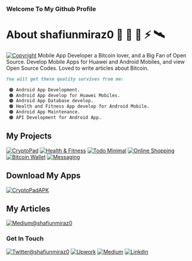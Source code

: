 ### Welcome To My Github Profile

<!--
**shafiunmiraz0/shafiunmiraz0** is a ✨ _special_ ✨ repository because its `README.md` (this file) appears on your GitHub profile.

Here are some ideas to get you started:

- 🔭 I’m currently working on ...
- 🌱 I’m currently learning ...
- 👯 I’m looking to collaborate on ...
- 🤔 I’m looking for help with ...
- 💬 Ask me about ...
- 📫 How to reach me: ...
- 😄 Pronouns: ...
- ⚡ Fun fact: ...
-->
# About shafiunmiraz0 🍊 🍔 🔑 ⚡ 🛰️
[![Copyright](https://img.shields.io/badge/Developer-shafiunmiraz0-f26e1d?style=plastic&logo=data%3Aimage%2Fjpeg%3Bbase64%2C%2F9j%2F4AAQSkZJRgABAQEAAQABAAD%2F4gKgSUNDX1BST0ZJTEUAAQEAAAKQbGNtcwQwAABtbnRyUkdCIFhZWiAH4wAHAA8ABAAwACphY3NwQVBQTAAAAAAAAAAAAAAAAAAAAAAAAAAAAAAAAAAA9tYAAQAAAADTLWxjbXMAAAAAAAAAAAAAAAAAAAAAAAAAAAAAAAAAAAAAAAAAAAAAAAAAAAAAAAAAAAAAAAtkZXNjAAABCAAAADhjcHJ0AAABQAAAAE53dHB0AAABkAAAABRjaGFkAAABpAAAACxyWFlaAAAB0AAAABRiWFlaAAAB5AAAABRnWFlaAAAB%2BAAAABRyVFJDAAACDAAAACBnVFJDAAACLAAAACBiVFJDAAACTAAAACBjaHJtAAACbAAAACRtbHVjAAAAAAAAAAEAAAAMZW5VUwAAABwAAAAcAHMAUgBHAEIAIABiAHUAaQBsAHQALQBpAG4AAG1sdWMAAAAAAAAAAQAAAAxlblVTAAAAMgAAABwATgBvACAAYwBvAHAAeQByAGkAZwBoAHQALAAgAHUAcwBlACAAZgByAGUAZQBsAHkAAAAAWFlaIAAAAAAAAPbWAAEAAAAA0y1zZjMyAAAAAAABDEoAAAXj%2F%2F%2FzKgAAB5sAAP2H%2F%2F%2F7ov%2F%2F%2FaMAAAPYAADAlFhZWiAAAAAAAABvlAAAOO4AAAOQWFlaIAAAAAAAACSdAAAPgwAAtr5YWVogAAAAAAAAYqUAALeQAAAY3nBhcmEAAAAAAAMAAAACZmYAAPKnAAANWQAAE9AAAApbcGFyYQAAAAAAAwAAAAJmZgAA8qcAAA1ZAAAT0AAACltwYXJhAAAAAAADAAAAAmZmAADypwAADVkAABPQAAAKW2Nocm0AAAAAAAMAAAAAo9cAAFR7AABMzQAAmZoAACZmAAAPXP%2FbAEMAAQEBAQEBAQEBAQEBAQEBAQEBAQEBAQEBAQEBAQEBAQEBAQEBAQEBAQEBAQEBAQEBAQEBAQEBAQEBAQEBAQEBAf%2FbAEMBAQEBAQEBAQEBAQEBAQEBAQEBAQEBAQEBAQEBAQEBAQEBAQEBAQEBAQEBAQEBAQEBAQEBAQEBAQEBAQEBAQEBAf%2FAABEIACgAKAMBIgACEQEDEQH%2FxAAcAAACAgIDAAAAAAAAAAAAAAAACgcJBQgEBgv%2FxAAxEAABBAEDAgQFAQkAAAAAAAAEAQIDBQYHESEACBITFDEJIjJBUYEKFiMlJmFxkaH%2FxAAaAQACAgMAAAAAAAAAAAAAAAAEBgMFAQIH%2F8QAKxEBAAIBAgUDBAEFAAAAAAAAAQIRAwQSAAUhIjFBUWEGE3GBFDJSkbHw%2F9oADAMBAAIRAxEAPwC6zEw2jRRtRuztk4913%2FPHPv8Ap%2BOo070e77DOx7tpzTX3LgH35NTLWY3hOIwksDnzHP8AJXyi41RKS97HCVqSQFWuQHRJJOBj1XZkwRyEoOx0gB2sFcDPYTuVsAY8hEu31LHFGrnNbvwrnL8rd%2Fuuy9Le%2FG1tsh1lb2w49YLaHYNXanZ1kN9j9ZI9rVZXYlXRVMb3sSVo7ZfUm18llIKQ9jjZUY1ZZox5aXU6rHpgZ2qSSIxFovoyYlye2IpcnycEabSS1s8eOJRKcRkkkBYsl2Ep7YRuc2MVIl0%2BONUsY%2FaIe%2FCnz%2BXIskqdOLbDbW8EMlw4nAp6rH6WnR72pQ43bhlMukHmgl3feXp9pYklDwEpI6LzRXusdsWvuCd02hunOvOnBE02Kai0TLYQcpEafU2A081bfUFhG1dmH0dyGdWkKnyTJBGXD%2FAIjcqm2gWX6IU%2BAzpY9o1rkoUOUUeHZMaXfU9hik5l3SJYDyl5GRTm20ZENA5TH1UWLNmBGkVHSjzRyNZcT8FbT%2FJdHcH7mtO2Pv26OCa%2BQ5HoSHkQ00BgmKZXhwJ99GIURCJJZV413BDVNs4wxRzy6ok5IICiyx4YOXa3JrBMuCOnmPbAzRyqAbrY9pIVoJSsjJU8BnPuV6bl0MWTS6h1MCOP70v4uTTgZZEcabrsk13OxtIg7r4utsgY5ofpXhU%2B%2Ft9v9L99%2BP06OubPIjYlVF3391Vd02%2Fwvv7fjflOeOjq6i0Ux8e9fHw%2Fj09fjhclCCi7Cw%2FqLfT2H3OKt8tyb0OGW8zYUJbKMwNU8aNbE4tyMjncjt3ObG9u%2FCfWrOU%2BpKiO6aZy0MGoI8wkdnpiQTlQ3rQWWA81ciQQ3osw8r2xyNkr2PkRHNkRzofCrWq5JGbh66dzWi%2BhOk1tlusuXQUNOSO4KsAGhWyyTILl8b5gavGKKF6FWto%2BSLzdmrAEIOyYqwMDEjfM1UPut%2BIrqTrJ6%2BkwxjtNtM5J2ONBa4c3J8jAjIR7I8jtImyxjAFywsQigoWtimia4c0%2ByY5zVX%2BZaCevjPGA43GxZMtuyRIRsLvcxQpEO42rbLybXnLc%2BDUixnjzRmJFkyhII5I09tMHJF8PcMXdtY3WdtJureSUup2SVepNmgWQ3zMxi3wyBmiAoIw8EweVtsoXtiEuwQEfXpQGQvAdOyccl3oJvN6YR7ONZNPdVMczGxxTMqXK8oxjLIMS1RZWBS1ZFBlolFWWFdVWQE0UUUXn42fW2lfOAk1WUIYrBCp5Ry0jS%2B7Y7HTCjw%2B010yaLKp8CqBDLV%2BNfvMdHgxNwDFFOVXOHQ%2BCkN3Lcxw4k4znO8yDzo1cx0fUK4R3%2Baz4hqZqHrNo1qdkml%2BTZ9nRV%2Fl1Ji5EgdRING2CDH6u1pLQWeovauvpwhQg5jq8lkysNeiwNKkicH9L6aWTVZScNjpcEsMmY4wzuQk9pOcXJslk3MVKZPiY8Mf1zqjNy7TY8We46vNizkcciRPTQhFJspQhIh9yOKUbo3xP7WvSFlsY1hc7xb7bcKvt%2FwB%2B%2FHt%2Ffjjo6WI7LfjrU%2Bbyg6d92TKHFb4qUcKs1bx0N9XipRM6oyGDOseZIQzGfMdt%2FUlM99I2R%2F8AMayqHa81Dp0cFNSG%2FSpFJZVdfHSv3XTxxzjb46x%2FfR%2F1%2FwB54U%2B72O5a91o1qIJsrYsytw4AWkrx3ESOBhsCVZY3s4oiu8qFHrMNXIsTfE8ashjVdm7O12Bsgy2PWXwu8TkTdURUVUYqIq%2BJduEVN9%2BON%2Fdejo6H0cT7GF94Qm31uUqZLd9Vkq8HZejKugNAeAEA%2FAFHxxl624c0Uqojsjh6mc6uKmpYjymU5Rzo5pPWEVjZUCkLj8tjYyXQLOnhRVevCplXX9cF6xjEYj3tWF0yI3xua2RN2qqJ8zGLv4Nt%2Bdl4To6OjoY4Qx3GILklfQ6oBb7tAW%2BhXEDKUq3K0UCqRLZbS%2FBuWVe6vHQS82JEJlnjnckzYmRud4lRJfTeBIntTniaJjWvTdF5lTZzXL0dHR1p9ycekZIC%2BPz5%2Ff8Aj44yY4y6t309fgeP%2F9k%3D)](https://www.upwork.com/o/profiles/users/~01403a10ba0dff5635/)
Mobile App Developer a Bitcoin lover, and a Big Fan of Open Source. Develop Mobile Apps for Huawei and Android Mobiles, and view Open Source Codes. Loved to write articles about Bitcoin.


```markdown
You will get these quality survives from me:

 🟠 Android App Development.
 🟠 Android App develop for Huawei Mobiles.
 🟠 Android App Database develop.
 🟠 Health and Fitness App develop for Android Mobile.
 🟠 Android App Maintenance.
 🟠 API Development for Android App.

```

## My Projects
[![CryptoPad](https://img.shields.io/badge/Mobile%20App-CryptoPad-yellow)](https://github.com/shafiunmiraz0/CryptoPad)
[![Health & Fitness](https://img.shields.io/badge/Mobile%20App-Health%20%26%20Fitness-green)](https://www.upwork.com/o/profiles/users/~01403a10ba0dff5635/?s=996364627857502209&p=1260766559294222336)
[![Todo Minimal](https://img.shields.io/badge/Mobile%20App-Todo%20Minimal-yellowgreen)](https://www.upwork.com/o/profiles/users/~01403a10ba0dff5635/?s=996364627857502209&p=1259316724397535232)
[![Online Shopping](https://img.shields.io/badge/Mobile%20%20App-Online%20Shopping-critical)]()
[![Bitcoin Wallet](https://img.shields.io/badge/Mobile%20%20App-Bitcoin%20Wallet-orange)]()
[![Messaging](https://img.shields.io/badge/Mobile%20%20App-Messaging-blueviolet)]()

## Download My Apps
[![CryptoPadAPK](https://img.shields.io/badge/CryptoPad-APK-a38907?style=plastic&logo=data%3Aimage%2Fpng%3Bbase64%2CiVBORw0KGgoAAAANSUhEUgAAACAAAAAgCAYAAABzenr0AAAABHNCSVQICAgIfAhkiAAAAAlwSFlzAAAA7AAAAOwBeShxvQAAABl0RVh0U29mdHdhcmUAd3d3Lmlua3NjYXBlLm9yZ5vuPBoAAAWYSURBVFiFrZdrbFRFFMd%2Fs%2B3aboulVTBYykseVRqNNtEAaaXSVkREQekS%2B9SQYsQ%2BqMSQCCSlQgMaTdoo0VIhbgtSCiLyUHCLqK0xfpD0wxJEQYWArSaw9E237fhh5nbvLndLMU6ymZmdM%2Bf%2FP%2BfMnDlXyPJyW0fKhWyAmHTXbiGQ%2FD8tGsgApgMS%2BA1wA71mIVtHyoVsCXUS6jqaCrKDtXjdeZVed36X152%2FZZTAAngD%2BANYDUwEEoAS4E%2BgVMsAEG7eebTl0gMW%2Boq1NcXA%2BluA24E9wHhgDnA%2BaD0R2AkkAy8B0haT7totELlHmy9uzik%2FWQikBW2q9vmG%2BpGi2gIwGSjSwHZgnzbqSQ0%2BA3gFKASmAb8A6cBMlCduamlAuwUJq3PxiJb9Djho%2Btn1ejHQBnwI1OhxgckTfwOO0ZKwIlCqwaM1cLseA6wDzgKTTPLTNYlpeu4GFlsRsCLRZRrbgUqtTGpwg8RB4E0NHm%2BhtwYVDoB3gddtIQicAlYADRr4GT3ORMX5IeBRYLImVA%2Fk6r0bgYXAFQu9Q%2FhvgBwej3DV0vB7IlMrMOKcA2TrsWG92RP2IF2TUF67T8%2B%2F1oaB153f6XXny%2FZjOTc0M4nf7QaJb0IoZhQk4lFhKdLzGahDGGXkgWqgJMIeXgVsMFnfgHLtGcALOK8cXmV3RN9YxJCcgRSSMM73dke445fUOFHhMcJRr%2BdrgOPALuB94A5ULtgK9AxnpBAtU28%2BlJTEiuaqvGKB2ADEBsl5pRQVKWs%2B%2BcDjoUH%2FZ5BYBFSgDq6RK3yoMyZHImAI26dOZfnp2rxagcgxCwwMSgYGh%2Bjo9nFPXCQS6lNKXSs9HvYCERrEZRrXab0vADcAQt0CAxxg2enavNeswAsrv%2BfhvINsc7UCICC3uTpvtQbr14B5emyk5WUGuN4zIrjzyuFV9ihH32VMbjfAe%2FoGAHBEhhE%2FLpqSFUlMuMtxrTOqd%2BKkeY0DJj1GOACcqBAQygPlmoQT8EVG9aZbgTe3trFr4%2BO4yudzqb2bM79fI%2B7OOwDiYrqjFmgQJ4F54m7gVTOYFYGXtVCWErAlWlmenDiO1e%2B00NnjY3xsJEtSJxNhDwNgSEhjTxbqSV4KfAncD3xrBgt4jk1NoPO%2FlENS6EhtP3CG5tY2WuufJyxM8HTZcRKzGpmffC8vZk7375bCeDuMvg04gMqwrbfywE5gO7Bf6eKcsXCxrYuBQRlg%2Bbaix%2FhsawZRkX5bbAzv2a917QSqgsFDEdiEit8%2BwN7X42hCJSGKnUn87FpKS2s7s5Y30tc%2FGGi5alc7ontOEnjnyy1wQhIwDg%2FAvvglNT4pRQXAlAlj8A1Ink2dwl%2FHsvn87UyiHYFRFIhNphvwnPaAjxDtVonoBOBVWTD%2FY%2BF%2F8UIok655pXWFOhvGorJfPSovnAL18IEoAapiM1zrQyUigFRgNjDW46EhpdS1UgpZBlyzkL0qEKVB4LPxp9wj6EfO55Nr8deYw7dgDjBPC55D1W17gOXAj8AJj4eGuPQ656Ufsj4a2%2BNIH5RiJkCYkL9ej%2BptCnL7Qg3eoAmMGXar3bYFKDHXmHNQz%2B0O3a%2FTfYpeX6DnJxndc5yJv4ZIw7rGDGhrUaUSWrALKNPzdK0gNQgkVEFiD9JjjEckMStIwNgQ7AmzpUdQ5dhkPbbyjLmQHZFEAipTmRcNC8os5O3AZuCy%2Fm22AA8mMCKJItRdfVD%2FgjfMsmI9UvO68yr%2F%2BSq336rGtAnRvvetBZuvu%2FNzpUSEA53AhCBgUPf2C1Th%2BN7tURDF9nBh5%2BbPuVN7Kp7Y8dTchPUS6GgqkDagEfXRsAnljb2o61OLulLNtwcOqBqzy%2BpzbtHchLMBVHXvQKXfaOCQ7hcDLcBP%2F4FAyCYloqOpIBspZUyG69N%2FAf%2BcDG4FV4%2FCAAAAAElFTkSuQmCC)](https://github.com/shafiunmiraz0/CryptoPad/raw/master/APK/app-release.apk)

## My Articles
[![Medium@shafiunmiraz0](https://img.shields.io/badge/Bitcoin-Summary-f26e1d?style=flat&logo=medium)](https://medium.com/@shafiunmiraz0)

### Get In Touch

[![Twitter@shafiunmiraz0](https://img.shields.io/badge/Follow-Me-1DA1F2?style=plastic&logo=twitter)](https://twitter.com/shafiunmiraz0)
[![Upwork](https://img.shields.io/badge/Hire-Me-6FDA44&?style=plastic&logo=upwork)](https://www.upwork.com/o/profiles/users/~01403a10ba0dff5635/)
[![Medium](https://img.shields.io/badge/Follow-Me-14161A?style=plastic&logo=medium)](https://medium.com/@shafiunmiraz0)
[![Linkdin](https://img.shields.io/badge/Connect-Me-1DA1F2?style=plastic&logo=linkedin)](https://www.linkedin.com/in/shafiunmiraz0?lipi=urn%3Ali%3Apage%3Ad_flagship3_profile_view_base_contact_details%3Bne4yOxyDRcShqSgYrVLHjQ%3D%3D)


